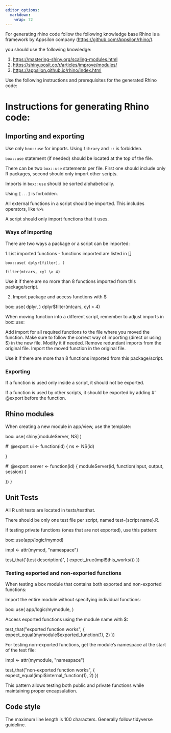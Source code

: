 ```yaml
---
editor_options: 
  markdown: 
    wrap: 72
---
```



For generating rhino code follow the following knowledge base
Rhino is a framework by Appsilon company (<https://github.com/Appsilon/rhino/>).

you should use the following knowledge: 

1.  <https://mastering-shiny.org/scaling-modules.html>
2.  <https://shiny.posit.co/r/articles/improve/modules/>
3.  <https://appsilon.github.io/rhino/index.html>

Use the following instructions and prerequisites for the generated Rhino
code:

# Instructions for generating Rhino code:

## Importing and exporting

Use only `box::use` for imports. Using `library` and `::` is forbidden.

`box::use` statement (if needed) should be located at the top of the
file.

There can be two `box::use` statements per file. First one should
include only R packages, second should only import other scripts.

Imports in `box::use` should be sorted alphabetically.

Using `[...]` is forbidden.

All external functions in a script should be imported. This includes
operators, like `%>%`

A script should only import functions that it uses.

### Ways of importing

There are two ways a package or a script can be imported:

1.List imported functions - functions imported are listed in []

```{r}
box::use( dplyr[filter], )

filter(mtcars, cyl \> 4)

```

Use it if there are no more than 8 functions imported from this
package/script.

2.  Import package and access functions with \$

box::use( dplyr, ) dplyr\$filter(mtcars, cyl \> 4)

When moving function into a different script, remember to adjust imports
in box::use:

Add import for all required functions to the file where you moved the
function. Make sure to follow the correct way of importing (direct or
using \$) in the new file. Modify it if needed. Remove redundant imports
from the original file. Import the moved function in the original file.

Use it if there are more than 8 functions imported from this
package/script.

### Exporting

If a function is used only inside a script, it should not be exported.

If a function is used by other scripts, it should be exported by adding
\#' @export before the function.

## Rhino modules

When creating a new module in app/view, use the template:

box::use( shiny[moduleServer, NS] )

\#' @export ui \<- function(id) { ns \<- NS(id)

}

\#' @export server \<- function(id) { moduleServer(id, function(input,
output, session) {

}) }

## Unit Tests

All R unit tests are located in tests/testthat.

There should be only one test file per script, named test-{script
name}.R.

If testing private functions (ones that are not exported), use this
pattern:

box::use(app/logic/mymod)

impl \<- attr(mymod, "namespace")

test_that('{test description}', { expect_true(impl\$this_works()) })

### Testing exported and non-exported functions

When testing a box module that contains both exported and non-exported
functions:

Import the entire module without specifying individual functions:

box::use( app/logic/mymodule, )

Access exported functions using the module name with \$:

test_that("exported function works", {
expect_equal(mymodule\$exported_function(1), 2) })

For testing non-exported functions, get the module’s namespace at the
start of the test file:

impl \<- attr(mymodule, "namespace")

test_that("non-exported function works", {
expect_equal(impl\$internal_function(1), 2) })

This pattern allows testing both public and private functions while
maintaining proper encapsulation.

## Code style

The maximum line length is 100 characters. Generally follow tidyverse
guideline.
